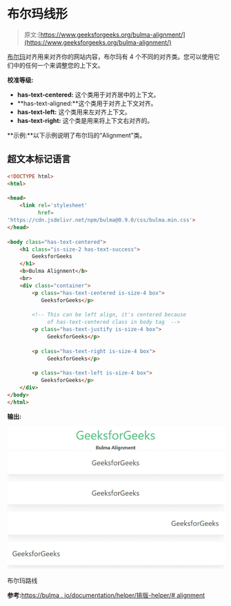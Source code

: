 # 布尔玛线形

> 原文:[https://www.geeksforgeeks.org/bulma-alignment/](https://www.geeksforgeeks.org/bulma-alignment/)

[布尔玛](https://www.geeksforgeeks.org/bulma-introduction/)对齐用来对齐你的网站内容，布尔玛有 4 个不同的对齐类。您可以使用它们中的任何一个来调整您的上下文。

**校准等级:**

*   **has-text-centered:** 这个类用于对齐居中的上下文。
*   **has-text-aligned:**这个类用于对齐上下文对齐。
*   **has-text-left:** 这个类用来左对齐上下文。
*   **has-text-right:** 这个类是用来将上下文右对齐的。

**示例:**以下示例说明了布尔玛的“Alignment”类。

## 超文本标记语言

```html
<!DOCTYPE html>
<html>

<head>    
    <link rel='stylesheet'
          href=
'https://cdn.jsdelivr.net/npm/bulma@0.9.0/css/bulma.min.css'>
</head>

<body class="has-text-centered">
    <h1 class="is-size-2 has-text-success">
        GeeksforGeeks
    </h1>
    <b>Bulma Alignment</b>
    <br>
    <div class="container">
        <p class="has-text-centered is-size-4 box">
           GeeksforGeeks</p>

        <!-- This can be left align, it's centered because
             of has-text-centered class in body tag  -->
        <p class="has-text-justify is-size-4 box">
             GeeksforGeeks</p>

        <p class="has-text-right is-size-4 box">
             GeeksforGeeks</p>

        <p class="has-text-left is-size-4 box">
           GeeksforGeeks</p>
    </div>
</body>
</html>
```

**输出:**

![](img/f153023eddf7df046c540222591ce788.png)

布尔玛路线

**参考:**[https://bulma . io/documentation/helper/排版-helper/# alignment](https://bulma.io/documentation/helpers/typography-helpers/#alignment)